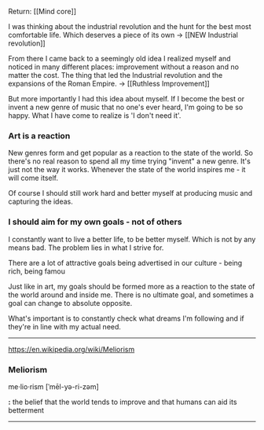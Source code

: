 Return: [[Mind core]]

I was thinking about the industrial revolution and the hunt for the best most comfortable life. Which deserves a piece of its own -> [[NEW Industrial revolution]] 

From there I came back to a seemingly old idea I realized myself and noticed in many different places: improvement without a reason and no matter the cost. The thing that led the Industrial revolution and the expansions of the Roman Empire. -> [[Ruthless Improvement]]

But more importantly I had this idea about myself. If I become the best or invent a new genre of music that no one's ever heard, I'm going to be so happy. What I have come to realize is 'I don't need it'.

### Art is a reaction

New genres form and get popular as a reaction to the state of the world. So there's no real reason to spend all my time trying "invent" a new genre. It's just not the way it works. Whenever the state of the world inspires me - it will come itself. 

Of course I should still work hard and better myself at producing music and capturing the ideas.

### I should aim for my own goals - not of others

I constantly want to live a better life, to be better myself. Which is not by any means bad. The problem lies in what I strive for. 

There are a lot of attractive goals being advertised in our culture - being rich, being famou

Just like in art, my goals should be formed more as a reaction to the state of the world around and inside me. There is no ultimate goal, and sometimes a goal can change to absolute opposite. 

What's important is to constantly check what dreams I'm following and if they're in line with my actual need. 



<hr>

https://en.wikipedia.org/wiki/Meliorism
### Meliorism

me·​lio·​rism \[ˈmēl-yə-ri-zəm]

**:** the belief that the world tends to improve and that humans can aid its betterment

<hr>

